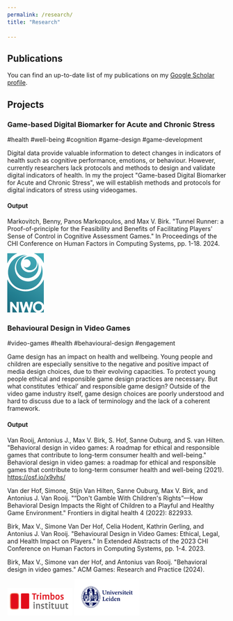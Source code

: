 ```yaml
---
permalink: /research/
title: "Research"

---
```


<h2>Publications</h2>

You can find an up-to-date list of my publications on my  <a href="https://scholar.google.com/citations?user=TyAT5MUAAAAJ&hl=en" target="_blank">Google Scholar profile</a>.

<h2>Projects</h2>

<h3>Game-based Digital Biomarker for Acute and Chronic Stress</h3>
<p>#health #well-being #cognition #game-design #game-development</p>


<p>Digital data provide valuable information to detect changes in indicators of health such as cognitive performance, emotions, or behaviour. However, currently researchers lack protocols and methods to design and validate digital indicators of health. In my the project "Game-based Digital Biomarker for Acute and Chronic Stress", we will establish methods and protocols for digital indicators of stress using videogames.</p>

<h4>Output</h4>

<p>Markovitch, Benny, Panos Markopoulos, and Max V. Birk. "Tunnel Runner: a Proof-of-principle for the Feasibility and Benefits of Facilitating Players' Sense of Control in Cognitive Assessment Games." In Proceedings of the CHI Conference on Human Factors in Computing Systems, pp. 1-18. 2024.</p>


<img src="/assets/images/NWO-logo-huisstijlsite.png" alt="Logo Nederlandse Organisatie voor Wetenschappelijk Onderzoek (NWO)">


<h3>Behavioural Design in Video Games</h3>
<p>#video-games #health #behavioural-design #engagement</p>

<p>
  Game design has an impact on health and wellbeing. Young people and children are especially sensitive to the negative and positive impact of media design choices, due to their evolving capacities. To protect young people ethical and responsible game design practices are necessary. But what constitutes ‘ethical’ and responsible game design? Outside of the video game industry itself, game design choices are poorly understood and hard to discuss due to a lack of terminology and the lack of a coherent framework. 
</p>

<h4>Output</h4>
<p> Van Rooij, Antonius J., Max V. Birk, S. Hof, Sanne Ouburg, and S. van Hilten. "Behavioral design in video games: A roadmap for ethical and responsible games that contribute to long-term consumer health and well-being." Behavioral design in video games: a roadmap for ethical and responsible games that contribute to long-term consumer health and well-being (2021). <a href="https://osf.io/x9vhs/" target="_blank">https://osf.io/x9vhs/</a></p>

<p>Van der Hof, Simone, Stijn Van Hilten, Sanne Ouburg, Max V. Birk, and Antonius J. Van Rooij. "“Don't Gamble With Children's Rights”—How Behavioral Design Impacts the Right of Children to a Playful and Healthy Game Environment." Frontiers in digital health 4 (2022): 822933.</p>

<p>Birk, Max V., Simone Van Der Hof, Celia Hodent, Kathrin Gerling, and Antonius J. Van Rooij. "Behavioural Design in Video Games: Ethical, Legal, and Health Impact on Players." In Extended Abstracts of the 2023 CHI Conference on Human Factors in Computing Systems, pp. 1-4. 2023.</p>

<p>Birk, Max V., Simone van der Hof, and Antonius van Rooij. "Behavioral design in video games." ACM Games: Research and Practice (2024). </p>

<img src="/assets/images/trimbos-logo-1.png" alt="Logo Trimbos instituut" width="150px">
<img src="/assets/images/ul_logo.png" alt="Logo Leiden University" width="150px">
